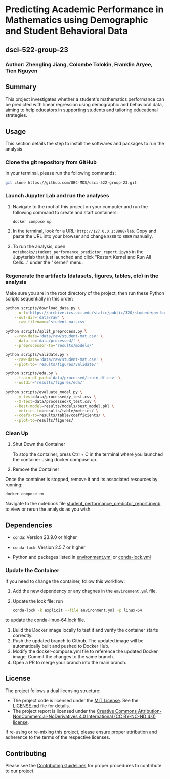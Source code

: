 # Predicting Academic Performance in Mathematics using Demographic and Student Behavioral Data

## dsci-522-group-23

### Author: Zhengling Jiang, Colombe Tolokin, Franklin Aryee, Tien Nguyen

## Summary

This project investigates whether a student's mathematics performance can be predicted with linear regression using demographic and behavioral data, aiming to help educators in supporting students and tailoring educational strategies.

## Usage

This section details the step to install the softwares and packages to run the analysis

### Clone the git repository from GitHub

In your terminal, please run the following commands:

```bash
git clone https://github.com/UBC-MDS/dsci-522-group-23.git
```

### Launch Jupyter Lab and run the analyses

1. Navigate to the root of this project on your computer and run the following command to create and start containers:

     ```bash
    docker compose up
    ```

2. In the terminal, look for a URL: `http://127.0.0.1:8888/lab`. Copy and paste the URL into your browser and change `8888` to `8889` manually.

3. To run the analysis, open `notebooks/student_performance_predictor_report.ipynb` in the Jupyterlab that just launched and click "Restart Kernel and Run All Cells..." under the "Kernel" menu.

### Regenerate the artifacts (datasets, figures, tables, etc) in the analysis

Make sure you are in the root directory of the project, then run these Python scripts sequentially in this order:

```bash
python scripts/download_data.py \
    --url='https://archive.ics.uci.edu/static/public/320/student+performance.zip' \
    --out-dir='data/raw' \
    --raw-filename='student-mat.csv'
```

```bash
python scripts/split_preprocess.py \
    --raw-data='data/raw/student-mat.csv' \
    --data-to='data/processed/' \
    --preprocessor-to='results/models/'
```

```bash
python scripts/validate.py \
    --raw-data='data/raw/student-mat.csv' \
    --plot-to='results/figures/validate/'
```

```bash
python scripts/eda.py \
    --train-df-path='data/processed/train_df.csv' \
    --outdir='results/figures/eda/'
```

```bash
python scripts/evaluate_model.py \
    --y-test=data/processed/y_test.csv \
    --X-test=data/processed/X_test.csv \
    --best-model=results/models/best_model.pkl \
    --metrics-to=results/table/metrics/ \
    --coefs-to=results/table/coefficients/ \
    --plot-to=results/figures/
```

### Clean Up

1. Shut Down the Container

    To stop the container, press Ctrl + C in the terminal where you launched the container using docker compose up.

2. Remove the Container

Once the container is stopped, remove it and its associated resources by running:

 ```bash
 docker compose rm
 ```

Navigate to the notebook file [student_performance_predictor_report.ipynb](notebooks/student_performance_predictor_report.ipynb) to view or rerun the analysis as you wish.

## Dependencies

- `conda`: Version 23.9.0 or higher

- `conda-lock`: Version 2.5.7 or higher

- Python and packages listed in [environment.yml](environment.yml) or [conda-lock.yml](conda-lock.yml)

### Update the Container

If you need to change the container, follow this workflow:

1. Add the new dependency or any chagnes in the `emvironment.yml` file.

2. Update the lock file: run

    ```bash
    conda-lock -k explicit --file environment.yml -p linux-64 
    ```

to update the conda-linux-64.lock file.

1. Build the Docker image locally to test it and verify the container starts correctly.
2. Push the updated branch to Github. The updated image will be automatically built and pushed to Docker Hub.
3. Modify the docker-compose.yml file to reference the updated Docker image. Commit the changes to the same branch.
4. Open a PR to merge your branch into the main branch.

## License

The project follows a dual licensing structure:

- The project code is licensed under the [MIT License](https://opensource.org/license/MIT). See the [LICENSE.md](https://github.com/UBC-MDS/dsci-522-group-23/blob/main/LICENSE.md) file for details.
- The project report is licensed under the [Creative Commons Attribution-NonCommercial-NoDerivatives 4.0 International (CC BY-NC-ND 4.0) license](https://creativecommons.org/licenses/by-nc-nd/4.0/).

If re-using or re-mixing this project, please ensure proper attribution and adherence to the terms of the respective licenses.

## Contributing

Please see the [Contributing Guidelines](CONTRIBUTING.md) for proper procedures to contribute to our project.

